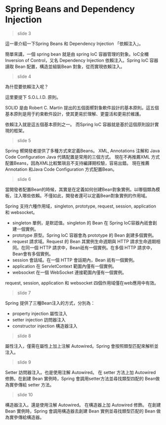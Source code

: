 # Spring Beans and Dependency Injection

> slide 3

這一章介紹一下Spring Beans 和 Dependency Injection 「依賴注入」。

簡單來講，一個 spring bean 就是由 spring IoC 容器管理的對象。IoC全穪 Inversion of Control，又名 Dependency Injection 依賴注入。Spring IoC 容器讀取 Bean 配置，構造並組裝Bean 對象，從而實現依賴注入。

> slide 4

為什麼要依賴注入呢？

這里要提下 S.O.L.I.D. 原則。

SOLID 是由 Robert C. Martin 提出的五個面嚮對象軟件設計的基本原則。這五個基本原則是用于約束軟件設計，使其更易於理解、更靈活和更易於維護。

依賴注入就是這五個基本原則之一。
而Spring IoC 容器就是基於這個原則設計實現的框架。

> slide 5

Spring 嚮開發者提供了多種方式來定義Beans。
XML, Annotations 注解和 Java Code Configuration Java 代碼配置是常用的三個方式。 
現在不再推薦XML 方式配置Beans，因為XML比較繁瑣且不支持編譯期校驗，容易出錯。
現在推薦Annotation 和Java Code Configuration 方式配置Bean。

> slide 6

當開發者配置Bean的時候，其實是在定義如何创建Bean對象實例。以哪個類為模板，注入哪些依賴。不僅如此，開發者還可以定義Bean對象實例的作用域。

Spring 支持六種作用域，singleton, prototype, request, session, application 和 websocket。

* singleton 單例，是默認值。singleton 的 Bean 在 Spring IoC容器內祇會創建一個實例。
* prototype 原型。Spring IoC 容器會為 prototype 的 Bean 創建多個實例。
* request 請求域。Request 的 Bean 其實例生命週期與 HTTP 請求生命週期相同。在同一個 HTTP 請求中，Bean祇有一個實例。在多個 HTTP 請求中，Bean會有多個實例。
* session 會話域。在一個 HTTP 會話期內，Bean 祇有一個實例。
* application 在 ServletContext 範圍內僅有一個實例。
* websocket 在一個 WebSocket 連接範圍內僅有一個實例。

request, session, application 和 websocket 四個作用域僅在web應用中有效。

> slide 7

Spring 提供了三種Bean注入的方式，分別為：

* property injection 屬性注入
* setter injection 訪問器注入
* constructor injection 構造器注入

> slide 8

屬性注入，僅需在屬性上加上注解 Autowired。Spring 會按照類型匹配來解析並注入。

> slide 9

Setter 訪問器注入。也是使用注解 Autowired。 在 setter 方法上加 Autowired 修飾。在創建 Bean 實例時，Spring 會調用setter方法並尋找類型四配的 Bean做為實參傳給 setter 方法。

> slide 10

構造器注入。還是使用注解 Autowired。 在構造器上加 Autowired 修飾。 在創建 Bean 實例時，Spring 會調用構造器去創建 Bean 實例並尋找類型匹配的 Bean 做為實參傳給構造器。


